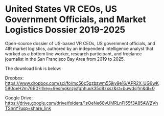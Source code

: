 # United States VR CEOs, US Government Officials, and Market Logistics Dossier 2019-2025 

 Open-source dossier of US-based VR CEOs, US government officials, and 4IR market logistics, authored by an independent intelligence analyst that worked as a bottom line worker, research participant, and freelance journalist in the San Francisco Bay Area from 2019 to 2025.

The download link is below:

Dropbox: https://www.dropbox.com/scl/fo/mc56c5gzbzwm55jky9e16/APR2X_UG6wK590qeH2m76B0?rlkey=9esmgknzjsfghhuuk35d8zxsz&st=buwdsjfm&dl=0

Google Drive: https://drive.google.com/drive/folders/1sOeNe68vUMRLnFi55f3A85AW2VhTSnnY?usp=share_link
